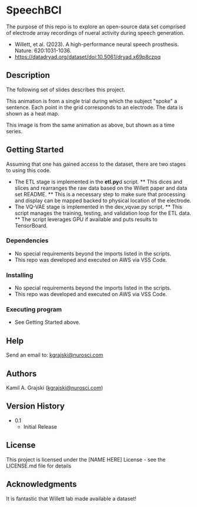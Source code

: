 # SpeechBCI

The purpose of this repo is to explore an open-source data set comprised of electrode array recordings of nueral activity during speech generation.

* Willett, et al. (2023). A high-performance neural speech prosthesis. Nature. 620:1031-1036.
* https://datadryad.org/dataset/doi:10.5061/dryad.x69p8czpq

## Description

The following set of slides describes this project.

This animation is from a single trial during which the subject "spoke" a sentence.
Each point in the grid corresponds to an electrode.  The data is shown as a heat map.

This image is from the same animation as above, but shown as a time series.

## Getting Started

Assuming that one has gained access to the dataset, there are two stages to using this code.
* The ETL stage is implemented in the **etl.py**d script.
** This dices and slices and rearranges the raw data based on the Willett paper and data set README.
** This is a necessary step to make sure that processing and display can be mapped backed to physical location of the electrode.
* The VQ-VAE stage is implemented in the dev_vqvae.py script.
** This script manages the training, testing, and validation loop for the ETL data.
** The script leverages GPU if available and puts results to TensorBoard.

### Dependencies

* No special requirements beyond the imports listed in the scripts.
* This repo was developed and executed on AWS via VSS Code.

### Installing

* No special requirements beyond the imports listed in the scripts.
* This repo was developed and executed on AWS via VSS Code.

### Executing program

* See Getting Started above.

## Help

Send an email to: kgrajski@nurosci.com

## Authors

Kamil A. Grajski (kgrajski@nurosci.com)

## Version History

* 0.1
    * Initial Release

## License

This project is licensed under the [NAME HERE] License - see the LICENSE.md file for details

## Acknowledgments

It is fantastic that Willett lab made available a dataset!

